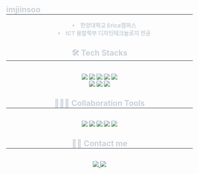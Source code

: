 <!-- 기존 내용 유지 -->


<div> 
  <h2 style="border-bottom: 1px solid #21262d; color: #c9d1d9;"> imjiinsoo </h2>  
  <ul style="list-style-position: inside; font-weight: 700; font-size: 15px; text-align: center; color: #c9d1d9;">
    <li> 한양대학교 Erica캠퍼스 </li>
    <li>  ICT 융합학부 디자인테크놀로지 전공 </li>
  </ul>
</div>

<!-- 🛠️ Tech Stacks -->
<div align="center">
  <h2 style="border-bottom: 1px solid #21262d; color: #c9d1d9;"> 🛠️ Tech Stacks </h2> <br> 
  <div style="margin: 0 auto; text-align: center;">
    <img src="https://img.shields.io/badge/Django-092E20?style=for-the-badge&logo=Django&logoColor=white">
    <img src="https://img.shields.io/badge/Spring-6DB33F?style=for-the-badge&logo=Spring&logoColor=white">
    <img src="https://img.shields.io/badge/Java-007396?style=for-the-badge&logo=Java&logoColor=white">
    <img src="https://img.shields.io/badge/Python-3776AB?style=for-the-badge&logo=Python&logoColor=white">
    <img src="https://img.shields.io/badge/Javascript-F7DF1E?style=for-the-badge&logo=Javascript&logoColor=white">
    <br/>
    <img src="https://img.shields.io/badge/HTML5-E34F26?style=for-the-badge&logo=HTML5&logoColor=white">
    <img src="https://img.shields.io/badge/CSS3-1572B6?style=for-the-badge&logo=CSS3&logoColor=white">
    <img src="https://img.shields.io/badge/MySQL-4479A1?style=for-the-badge&logo=MySQL&logoColor=white">
  </div>
</div>

<!-- 🧑‍🤝‍🧑 Collaboration Tools -->
<div align="center">
  <h2 style="border-bottom: 1px solid #21262d; color: #c9d1d9;"> 🧑‍🤝‍🧑 Collaboration Tools </h2> <br> 
  <div style="margin: 0 auto; text-align: center;">
    <img src="https://img.shields.io/badge/Git-F05032?style=for-the-badge&logo=Git&logoColor=white">
    <img src="https://img.shields.io/badge/Discord-5865F2?style=for-the-badge&logo=Discord&logoColor=white">
    <img src="https://img.shields.io/badge/Notion-000000?style=for-the-badge&logo=Notion&logoColor=white">
    <img src="https://img.shields.io/badge/FigJam-F24E1E?style=for-the-badge&logo=Figma&logoColor=white">
    <img src="https://img.shields.io/badge/Figma-F24E1E?style=for-the-badge&logo=Figma&logoColor=white">

  </div>
</div>

<!-- 📬 Contact -->
<div align="center">
  <h2 style="border-bottom: 1px solid #21262d; color: #c9d1d9;"> 🧑‍💻 Contact me </h2> <br> 
  <div align="center">
    <a href="mailto:imjinsu4@gmail.com">
      <img src="https://img.shields.io/badge/Gmail-EA4335?style=for-the-badge&logo=Gmail&logoColor=white">
    </a>
    <a href="https://instagram.com/imjiinsoo">
      <img src="https://img.shields.io/badge/Instagram-E4405F?style=for-the-badge&logo=Instagram&logoColor=white">
    </a>
  </div> <br> 
</div>
